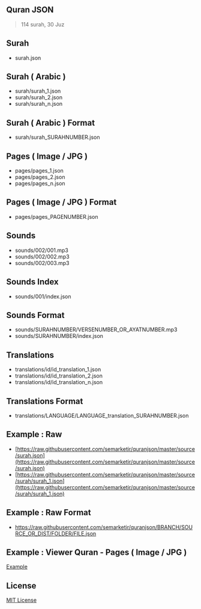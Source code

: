 ## Quran JSON
> 114 surah, 30 Juz

## Surah
- surah.json

## Surah ( Arabic )
- surah/surah_1.json
- surah/surah_2.json
- surah/surah_n.json

## Surah ( Arabic ) Format
- surah/surah_SURAHNUMBER.json

## Pages ( Image / JPG )
- pages/pages_1.json
- pages/pages_2.json
- pages/pages_n.json

## Pages ( Image / JPG ) Format
- pages/pages_PAGENUMBER.json

## Sounds
- sounds/002/001.mp3
- sounds/002/002.mp3
- sounds/002/003.mp3

## Sounds Index
- sounds/001/index.json

## Sounds Format
- sounds/SURAHNUMBER/VERSENUMBER_OR_AYATNUMBER.mp3
- sounds/SURAHNUMBER/index.json

## Translations
- translations/id/id_translation_1.json
- translations/id/id_translation_2.json
- translations/id/id_translation_n.json

## Translations Format
- translations/LANGUAGE/LANGUAGE_translation_SURAHNUMBER.json

## Example : Raw
- [https://raw.githubusercontent.com/semarketir/quranjson/master/source/surah.json](https://raw.githubusercontent.com/semarketir/quranjson/master/source/surah.json)
- [https://raw.githubusercontent.com/semarketir/quranjson/master/source/surah/surah_1.json](https://raw.githubusercontent.com/semarketir/quranjson/master/source/surah/surah_1.json)

## Example : Raw Format
- https://raw.githubusercontent.com/semarketir/quranjson/BRANCH/SOURCE_OR_DIST/FOLDER/FILE.json

## Example : Viewer Quran - Pages ( Image / JPG )
[Example](http://semarketir.github.io/quranjson/)

## License
[MIT License](http://opensource.org/licenses/mit-license.php)